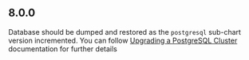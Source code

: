 ## 8.0.0

Database should be dumped and restored as the `postgresql` sub-chart version incremented. You can follow [Upgrading a PostgreSQL Cluster](https://www.postgresql.org/docs/16/upgrading.html) documentation for further details